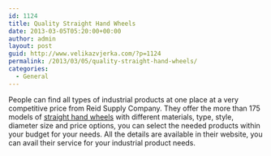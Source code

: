 ```yaml
---
id: 1124
title: Quality Straight Hand Wheels
date: 2013-03-05T05:20:00+00:00
author: admin
layout: post
guid: http://www.velikazvjerka.com/?p=1124
permalink: /2013/03/05/quality-straight-hand-wheels/
categories:
  - General
---
```

People can find all types of industrial products at one place at a very competitive price from Reid Supply Company. They offer the more than 175 models of [straight hand wheels](http://www.reidsupply.com/products/knobs-handles-hand-wheels/hand-wheels/straight-hand-wheels/) with different materials, type, style, diameter size and price options, you can select the needed products within your budget for your needs. All the details are available in their website, you can avail their service for your industrial product needs.